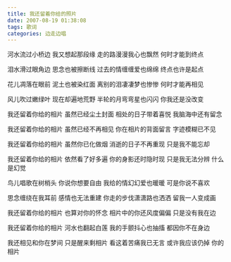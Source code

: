 ```yaml
---
title: 我还留着你给的照片
date: 2007-08-19 01:38:08
tags: 歌词
categories: 边走边唱
---
```

河水流过小桥边
我又想起那段缘
走的路漫漫我心也飘然
何时才能到终点
<!-- more -->
泪水滑过眼角边
思念也被擦断线
过去的情缠缠爱也绵绵
终点也许是起点

花儿凋落在眼前
泥土也被染红面
离别的泪凄凄梦也惨惨
何时才能再相见

风儿吹过嫩绿叶
现在却遍地荒野
半轮的月弯弯星也闪闪
你我还是没改变

我还留着你给的相片
虽然已经尘土封面
相处的日子带着喜悦
我脑海中还有留念

我还留着你给的相片
虽然已经不再相见
你在相片的背面留言
字迹模糊已不见

我还留着你给的相片
虽然你已化做烟
消逝的日子不再重现
只是我不能忘却

我还留着你给的相片
依然看了好多遍
你的身影还时隐时现
只是我无法分辨
什么是幻觉

鸟儿唱歌在树梢头
你说你想要自由
我给的情幻幻爱也暖暖
可是你说不喜欢

思念缠绕在我耳前
感情也无法重建
你走的步伐潇潇路也洒洒
留我一人变成画

我还留着你给的相片
也算对你的怀念
相片中的你还风度偏偏
只是没有我在边

我还留着你给的相片
河水也翻起白莲
我的手颤抖心也抽搐
都因你不在身边

我还相见和你在梦间
只是醒来剩相片
看这着苦痛我已无言
或许我应该仍掉
你的相片